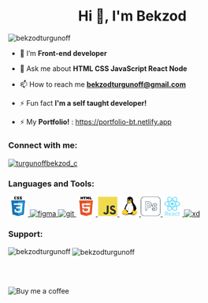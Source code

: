 <h1 align="center">Hi 👋, I'm Bekzod</h1>

<p align="left"> <img src="https://komarev.com/ghpvc/?username=bekzodturgunoff&label=Profile%20views&color=0e75b6&style=flat" alt="bekzodturgunoff" /> </p>

- 🌱 I’m **Front-end developer**
<!-- 
- 👨‍💻 All of my projects are available at [https://bekzodturgunoff.github.io/portfolio/](https://bekzodturgunoff.github.io/portfolio/) -->

- 💬 Ask me about **HTML CSS JavaScript React Node**

- 📫 How to reach me **bekzodturgunoff@gmail.com**

- ⚡ Fun fact **I'm a self taught developer!**

- ⚡ My **Portfolio!** : https://portfolio-bt.netlify.app

<h3 align="left">Connect with me:</h3>
<p align="left">
<a href="https://instagram.com/turgunoffbekzod_c" target="blank"><img align="center" src="https://raw.githubusercontent.com/rahuldkjain/github-profile-readme-generator/master/src/images/icons/Social/instagram.svg" alt="turgunoffbekzod_c" height="30" width="40" /></a>
</p>

<h3 align="left">Languages and Tools:</h3>
<p align="left"> <a href="https://www.w3schools.com/css/" target="_blank" rel="noreferrer"> <img src="https://raw.githubusercontent.com/devicons/devicon/master/icons/css3/css3-original-wordmark.svg" alt="css3" width="40" height="40"/> </a> <a href="https://www.figma.com/" target="_blank" rel="noreferrer"> <img src="https://www.vectorlogo.zone/logos/figma/figma-icon.svg" alt="figma" width="40" height="40"/> </a> <a href="https://git-scm.com/" target="_blank" rel="noreferrer"> <img src="https://www.vectorlogo.zone/logos/git-scm/git-scm-icon.svg" alt="git" width="40" height="40"/> </a> <a href="https://www.w3.org/html/" target="_blank" rel="noreferrer"> <img src="https://raw.githubusercontent.com/devicons/devicon/master/icons/html5/html5-original-wordmark.svg" alt="html5" width="40" height="40"/> </a> <a href="https://developer.mozilla.org/en-US/docs/Web/JavaScript" target="_blank" rel="noreferrer"> <img src="https://raw.githubusercontent.com/devicons/devicon/master/icons/javascript/javascript-original.svg" alt="javascript" width="40" height="40"/> </a> <a href="https://www.linux.org/" target="_blank" rel="noreferrer"> <img src="https://raw.githubusercontent.com/devicons/devicon/master/icons/linux/linux-original.svg" alt="linux" width="40" height="40"/> </a> <a href="https://www.photoshop.com/en" target="_blank" rel="noreferrer"> <img src="https://raw.githubusercontent.com/devicons/devicon/master/icons/photoshop/photoshop-line.svg" alt="photoshop" width="40" height="40"/> </a> <a href="https://reactjs.org/" target="_blank" rel="noreferrer"> <img src="https://raw.githubusercontent.com/devicons/devicon/master/icons/react/react-original-wordmark.svg" alt="react" width="40" height="40"/> </a> <a href="https://www.adobe.com/products/xd.html" target="_blank" rel="noreferrer"> <img src="https://cdn.worldvectorlogo.com/logos/adobe-xd.svg" alt="xd" width="40" height="40"/> </a> </p>

<h3 align="left">Support:</h3>


<p><img align="left" src="https://github-readme-stats.vercel.app/api/top-langs?username=bekzodturgunoff&show_icons=true&locale=en&layout=compact" alt="bekzodturgunoff" /></p>

<p>&nbsp;<img align="center" src="https://github-readme-stats.vercel.app/api?username=bekzodturgunoff&show_icons=true&locale=en" alt="bekzodturgunoff" /></p>
<br><br>
<p><a href="https://www.buymeacoffee.com/bekzodturgunoff"> <img align="left" src="https://cdn.buymeacoffee.com/buttons/v2/default-yellow.png" height="50" width="210" alt="Buy me a coffee " /></a></p>

